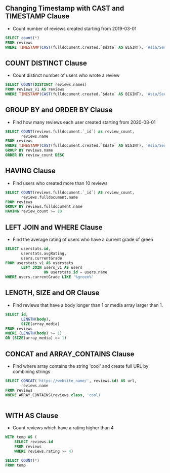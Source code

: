 ## Changing Timestamp with CAST and TIMESTAMP Clause
- Count number of reviews created starting from 2019-03-01

```sql
SELECT count(*)
FROM reviews
WHERE TIMESTAMP(CAST(fulldocument.created.`$date` AS BIGINT), 'Asia/Seoul') > '2019-03-01 00:00:00'
```

## COUNT DISTINCT Clause
- Count distinct number of users who wrote a review

```sql
SELECT COUNT(DISTINCT reviews.names)
FROM reviews_v1 AS reviews
WHERE TIMESTAMP(CAST(fulldocument.created.`$date` AS BIGINT), 'Asia/Seoul') > '2019-03-01 00:00:00'
```



## GROUP BY and ORDER BY Clause
- Find how many reviews each user created starting from 2020-08-01

```sql
SELECT COUNT(reviews.fulldocument.`_id`) as review_count,
       reviews.name
FROM reviews
WHERE TIMESTAMP(CAST(fulldocument.created.`$date` AS BIGINT), 'Asia/Seoul') > '2020-08-01 00:00:00'
GROUP BY reviews.name
ORDER BY review_count DESC
```

## HAVING Clause
- Find users who created more than 10 reviews

```sql
SELECT COUNT(reviews.fulldocument.`_id`) AS review_count,
       reviews.fulldocument.name
FROM reviews
GROUP BY reviews.fulldocument.name
HAVING review_count >= 10
```

## LEFT JOIN and WHERE Clause
- Find the average rating of users who have a current grade of green 

```sql
SELECT userstats.id,
       userstats.avgRating,
       users.currentGrade
FROM userstats_v1 AS userstats
       LEFT JOIN users_v1 AS users
                 ON userstats.id = users.name
WHERE users.currentGrade LIKE '%green%'
```

## LENGTH, SIZE and OR Clause
- Find reviews that have a body longer than 1 or media array larger than 1. 

```sql
SELECT id,
       LENGTH(body),
       SIZE(array_media)
FROM reviews
WHERE (LENGTH(body) >= 1)
OR (SIZE(array_media) >= 1)
```

## CONCAT and ARRAY_CONTAINS Clause
- Find where array contains the string 'cool' and create full URL by combining strings

```sql
SELECT CONCAT('https://website_name/', reviews.id) AS url, 
       reviews.name
FROM reviews
WHERE ARRAY_CONTAINS(reviews.class, 'cool)
       
```  

## WITH AS Clause
- Count reviews which have a rating higher than 4

```sql
WITH temp AS (
    SELECT reviews.id
    FROM reviews
    WHERE reviews.rating >= 4)

SELECT COUNT(*) 
FROM temp
```
